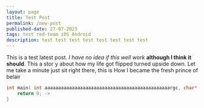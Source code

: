 ```yaml
---
layout: page
title: Test Post
permalink: /new-post
published-date: 27-07-2023
tags: test red-team iOS Android
description: test test test test test test test test
---
```


This is a test latest post. _I have no idea if this well work_ **although I think it should**. This a stor
y about how my life got flipped turned upside down. Let me take a minute just sit right there, this is How I became the fresh prince of belair

```c
int main( int aaaaaaaaaaaaaaaaaaaaaaaaaaaaaaaaaaaaaaaaaaaaaargc, char* argv[]) { 
    return 0; -> 
}
```